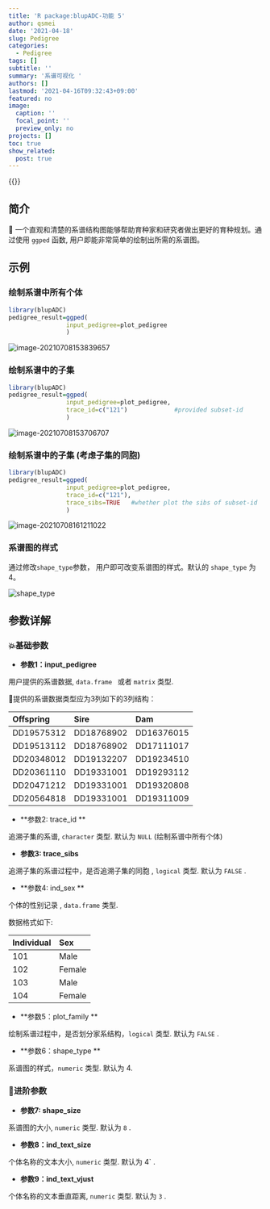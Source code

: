 ```yaml
---
title: 'R package:blupADC-功能 5'
author: qsmei
date: '2021-04-18'
slug: Pedigree
categories:
  - Pedigree
tags: []
subtitle: ''
summary: '系谱可视化 '
authors: []
lastmod: '2021-04-16T09:32:43+09:00'
featured: no
image:
  caption: ''
  focal_point: ''
  preview_only: no
projects: []
toc: true
show_related:
  post: true
---
```


{{<toc>}} 

## 简介

🦄  一个直观和清楚的系谱结构图能够帮助育种家和研究者做出更好的育种规划。通过使用 `ggped` 函数, 用户即能非常简单的绘制出所需的系谱图。

## 示例

### 绘制系谱中所有个体


```r
library(blupADC)
pedigree_result=ggped(
                input_pedigree=plot_pedigree
                )                 

```

![image-20210708153839657](https://qsmei-markdown.oss-cn-shanghai.aliyuncs.com/markdown-img/20210708153843.png)

### 绘制系谱中的子集


```r
library(blupADC)
pedigree_result=ggped(
                input_pedigree=plot_pedigree,
    			trace_id=c("121")             #provided subset-id
                )                   

```

![image-20210708153706707](https://qsmei-markdown.oss-cn-shanghai.aliyuncs.com/markdown-img/20210708153708.png)

### 绘制系谱中的子集 (考虑子集的同胞)


```r
library(blupADC)
pedigree_result=ggped(
                input_pedigree=plot_pedigree,
    			trace_id=c("121"),
    			trace_sibs=TRUE   #whether plot the sibs of subset-id  
                )                   

```

![image-20210708161211022](https://qsmei-markdown.oss-cn-shanghai.aliyuncs.com/markdown-img/20210708161212.png)

### 系谱图的样式

通过修改`shape_type`参数， 用户即可改变系谱图的样式。默认的 `shape_type` 为 4。

![shape_type](https://qsmei-markdown.oss-cn-shanghai.aliyuncs.com/markdown-img/20210805002017.png)

## 参数详解

### 💥基础参数

-   **参数1：input_pedigree**

用户提供的系谱数据, `data.frame ` 或者  `matrix` 类型.

💌提供的系谱数据类型应为3列如下的3列结构：


|Offspring  |Sire       |Dam        |
|:----------|:----------|:----------|
|DD19575312 |DD18768902 |DD16376015 |
|DD19513112 |DD18768902 |DD17111017 |
|DD20348012 |DD19132207 |DD19234510 |
|DD20361110 |DD19331001 |DD19293112 |
|DD20471212 |DD19331001 |DD19320808 |
|DD20564818 |DD19331001 |DD19311009 |

-   **参数2:  trace_id ** 

追溯子集的系谱, `character` 类型. 默认为 `NULL` (绘制系谱中所有个体)

-   **参数3:  trace_sibs** 

追溯子集的系谱过程中，是否追溯子集的同胞 , `logical` 类型. 默认为 `FALSE` .

-   **参数4:  ind_sex **  

个体的性别记录 , `data.frame` 类型.   

数据格式如下: 	


| Individual | Sex    |
| :--------- | :----- |
| 101        | Male   |
| 102        | Female |
| 103        | Male   |
| 104        | Female |

-   **参数5：plot_family **

绘制系谱过程中，是否划分家系结构，`logical` 类型. 默认为 `FALSE` .

-   **参数6：shape_type **

系谱图的样式，`numeric` 类型. 默认为 4.

### 💨进阶参数

-   **参数7:  shape_size**     

系谱图的大小, `numeric` 类型. 默认为 `8` .

-   **参数8：ind_text_size**

个体名称的文本大小, `numeric` 类型. 默认为 4` .

-   **参数9：ind_text_vjust**

个体名称的文本垂直距离, `numeric` 类型. 默认为 `3` .

